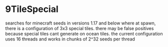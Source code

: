 # 9TileSpecial

searches for minecraft seeds in versions 1.17 and below where at spawn, there is a configuration of 3x3 special tiles. there may be false positives because special tiles cant generate on ocean tiles. the current configuration uses 16 threads and works in chunks of 2^32 seeds per thread
